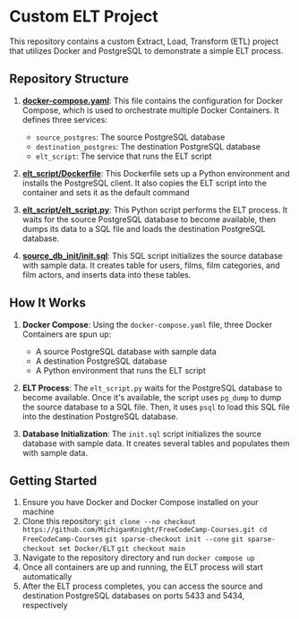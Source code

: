 # Custom ELT Project

This repository contains a custom Extract, Load, Transform (ETL) project that utilizes Docker and PostgreSQL to demonstrate a simple ELT process.

## Repository Structure

1. [**docker-compose.yaml**](docker-compose.yaml): This file contains the configuration for Docker Compose, which is used to orchestrate multiple Docker Containers. It defines three services:
    - `source_postgres`: The source PostgreSQL database
    - `destination_postgres`: The destination PostgreSQL database
    - `elt_script`: The service that runs the ELT script

2. [**elt_script/Dockerfile**](elt_script/Dockerfile): This Dockerfile sets up a Python environment and installs the PostgreSQL client. It also copies the ELT script into the container and sets it as the default command

3. [**elt_script/elt_script.py**](elt_script/elt_script.py): This Python script performs the ELT process. It waits for the source PostgreSQL database to become available, then dumps its data to a SQL file and loads the destination PostgreSQL database.

4. [**source_db_init/init.sql**](source_db_init/init.sql): This SQL script initializes the source database with sample data. It creates table for users, films, film categories, and film actors, and inserts data into these tables.

## How It Works

1. **Docker Compose**: Using the `docker-compose.yaml` file, three Docker Containers are spun up:
    - A source PostgreSQL database with sample data
    - A destination PostgreSQL database
    - A Python environment that runs the ELT script

2. **ELT Process**: The `elt_script.py` waits for the PostgreSQL database to become available. Once it's available, the script uses `pg_dump` to dump the source database to a SQL file. Then, it uses `psql` to load this SQL file into the destination PostgreSQL database.

3. **Database Initialization**: The `init.sql` script initializes the source database with sample data. It creates several tables and populates them with sample data.

## Getting Started

1. Ensure you have Docker and Docker Compose installed on your machine
2. Clone this repository:
    `git clone --no checkout https://github.com/MichiganKnight/FreeCodeCamp-Courses.git cd FreeCodeCamp-Courses`
    `git sparse-checkout init --cone`
    `git sparse-checkout set Docker/ELT`
    `git checkout main`
3. Navigate to the repository directory and run `docker compose up`
4. Once all containers are up and running, the ELT process will start automatically
5. After the ELT process completes, you can access the source and destination PostgreSQL databases on ports 5433 and 5434, respectively